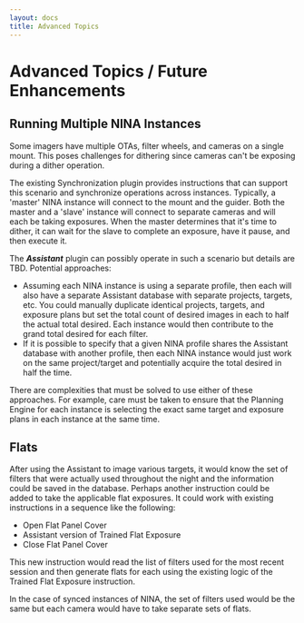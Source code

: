 ```yaml
---
layout: docs
title: Advanced Topics
---
```


# Advanced Topics / Future Enhancements

## Running Multiple NINA Instances
Some imagers have multiple OTAs, filter wheels, and cameras on a single mount.  This poses challenges for dithering since cameras can't be exposing during a dither operation.

The existing Synchronization plugin provides instructions that can support this scenario and synchronize operations across instances.  Typically, a 'master' NINA instance will connect to the mount and the guider.  Both the master and a 'slave' instance will connect to separate cameras and will each be taking exposures.  When the master determines that it's time to dither, it can wait for the slave to complete an exposure, have it pause, and then execute it.

The **_Assistant_** plugin can possibly operate in such a scenario but details are TBD.  Potential approaches:
- Assuming each NINA instance is using a separate profile, then each will also have a separate Assistant database with separate projects, targets, etc.  You could manually duplicate identical projects, targets, and exposure plans but set the total count of desired images in each to half the actual total desired.  Each instance would then contribute to the grand total desired for each filter.
- If it is possible to specify that a given NINA profile shares the Assistant database with another profile, then each NINA instance would just work on the same project/target and potentially acquire the total desired in half the time.

There are complexities that must be solved to use either of these approaches.  For example, care must be taken to ensure that the Planning Engine for each instance is selecting the exact same target and exposure plans in each instance at the same time.

## Flats
After using the Assistant to image various targets, it would know the set of filters that were actually used throughout the night and the information could be saved in the database.  Perhaps another instruction could be added to take the applicable flat exposures.  It could work with existing instructions in a sequence like the following:
- Open Flat Panel Cover
- Assistant version of Trained Flat Exposure
- Close Flat Panel Cover

This new instruction would read the list of filters used for the most recent session and then generate flats for each using the existing logic of the Trained Flat Exposure instruction.

In the case of synced instances of NINA, the set of filters used would be the same but each camera would have to take separate sets of flats.
